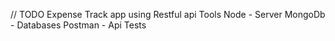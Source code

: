  // TODO 
 Expense Track app using Restful api 
 Tools
 Node - Server
 MongoDb - Databases
 Postman  - Api Tests

 
